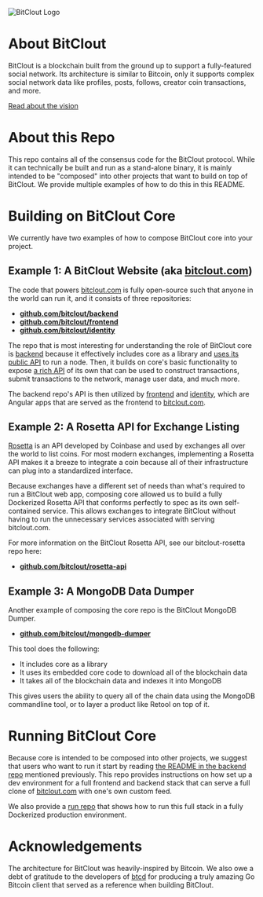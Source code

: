 ![BitClout Logo](https://bitclout.com/assets/img/camelcase_logo.svg)

# About BitClout
BitClout is a blockchain built from the ground up to support a fully-featured
social network. Its architecture is similar to Bitcoin, only it supports complex
social network data like profiles, posts, follows, creator coin transactions, and
more.

[Read about the vision](https://docs.bitclout.com/the-vision)

# About this Repo

This repo contains all of the consensus code for the BitClout protocol. While it can 
technically be built and run as a stand-alone binary, it is mainly intended to be
"composed" into other projects that want to build on top of BitClout. We provide
multiple examples of how to do this in this README.

# Building on BitClout Core

We currently have two examples of how to compose BitClout core into your project.

## Example 1: A BitClout Website (aka [bitclout.com](https://bitclout.com))

The code that powers [bitclout.com](https://bitclout.com) is fully open-source
such that anyone in the world can run it, and it consists of three repositories:
* **[github.com/bitclout/backend](https://github.com/bitclout/backend)**
* **[github.com/bitclout/frontend](https://github.com/bitclout/frontend)**
* **[github.com/bitclout/identity](https://github.com/bitclout/identity)**

The repo that is most interesting for understanding the role of BitClout core is
[backend](https://github.com/bitclout/backend) because it effectively includes core
as a library and [uses its public API](https://FIXME)
to run a node. Then, it builds on core's basic
functionality to expose [a rich API](https://FIXME) of its own that can be used to 
construct transactions, submit transactions to the network, manage user data, and 
much more.

The backend repo's API is then utilized by
[frontend](https://github.com/bitclout/frontend) and 
[identity](https://github.com/bitclout/identity), which are Angular apps that are
served as the frontend to [bitclout.com](https://bitclout.com).

## Example 2: A Rosetta API for Exchange Listing

[Rosetta](https://rosetta-api.org) is an API developed by Coinbase and used by
exchanges all over the world to list coins. For most modern exchanges, implementing a
Rosetta API makes it a breeze to integrate a coin because all of their infrastructure
can plug into a standardized interface.

Because exchanges have a different set of needs than what's required to run a 
BitClout web app, composing core allowed us
to build a fully Dockerized Rosetta API that conforms perfectly to spec as its own
self-contained service. This allows exchanges to integrate BitClout without having
to run the unnecessary services associated with serving bitclout.com.

For more information on the BitClout Rosetta API, see our bitclout-rosetta repo here:
* **[github.com/bitclout/rosetta-api](https://github.com/bitclout/rosetta-api)**

## Example 3: A MongoDB Data Dumper

Another example of composing the core repo is the BitClout MongoDB Dumper.
* **[github.com/bitclout/mongodb-dumper](https://github.com/bitclout/mongodb-dumper)**

This tool does the following:
* It includes core as a library
* It uses its embedded core code to download all of the blockchain data
* It takes all of the blockchain data and indexes it into MongoDB

This gives users the ability to query all of the chain data using the MongoDB
commandline tool, or to layer a product like Retool on top of it.

# Running BitClout Core

Because core is intended to be composed into other projects, we suggest that
users who want to run it start by reading [the README in the backend repo](https://github.com/bitclout/backend)
mentioned previously. This repo provides instructions on how set up a dev environment
for a full frontend and backend stack that can serve a full clone 
of [bitclout.com](https://bitclout.com) with one's own custom feed.

We also provide a [run repo](https://github.com/bitclout/run) that shows how to 
run this full stack in a fully Dockerized production environment.

# Acknowledgements

The architecture for BitClout was heavily-inspired by Bitcoin. We also owe a debt
of gratitude to the developers of [btcd](https://github.com/btcsuite/btcd) for
producing a truly amazing Go Bitcoin client that served as a reference when
building BitClout.

